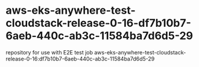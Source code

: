 # aws-eks-anywhere-test-cloudstack-release-0-16-df7b10b7-6aeb-440c-ab3c-11584ba7d6d5-29
repository for use with E2E test job aws-eks-anywhere-test-cloudstack-release-0-16:df7b10b7-6aeb-440c-ab3c-11584ba7d6d5-29
